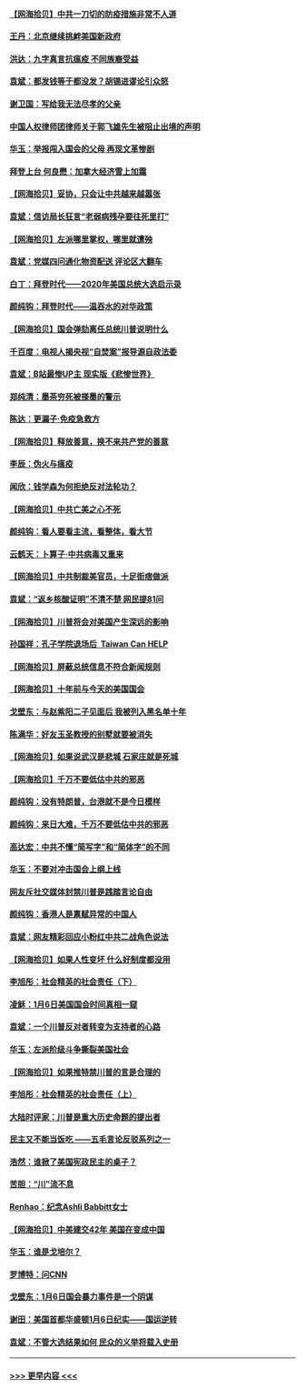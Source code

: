 #### [【网海拾贝】中共一刀切的防疫措施非常不人道](../pages/nsc993/n12724879.md?t=02020001) 
#### [王丹：北京继续挑衅美国新政府](../pages/nsc993/n12722456.md?t=02020001) 
#### [洪达：九字真言抗瘟疫 不同族裔受益](../pages/nsc993/n12722448.md?t=02020001) 
#### [袁斌：都发钱等于都没发？胡锡进谬论引众怒](../pages/nsc993/n12722393.md?t=02020001) 
#### [谢卫国：写给我无法尽孝的父亲](../pages/nsc993/n12720325.md?t=02020001) 
#### [中国人权律师团律师关于郭飞雄先生被阻止出境的声明](../pages/nsc993/n12720203.md?t=02020001) 
#### [华玉：举报闯入国会的父母 再现文革惨剧](../pages/nsc993/n12719070.md?t=02020001) 
#### [拜登上台 何良懋：加拿大经济雪上加霜](../pages/nsc993/n12718943.md?t=02020001) 
#### [【网海拾贝】妥协，只会让中共越来越嚣张](../pages/nsc993/n12717392.md?t=02020001) 
#### [袁斌：信访局长狂言“老弱病残孕要往死里打”](../pages/nsc993/n12717343.md?t=02020001) 
#### [【网海拾贝】左派哪里掌权，哪里就遭殃](../pages/nsc993/n12715009.md?t=02020001) 
#### [袁斌：党媒四问通化物资配送 评论区大翻车](../pages/nsc993/n12714950.md?t=02020001) 
#### [白丁：拜登时代——2020年美国总统大选启示录](../pages/nsc993/n12714920.md?t=02020001) 
#### [颜纯钩：拜登时代——温吞水的对华政策](../pages/nsc993/n12713245.md?t=02020001) 
#### [【网海拾贝】国会弹劾离任总统川普说明什么](../pages/nsc993/n12712816.md?t=02020001) 
#### [千百度：电视人揭央视“自焚案”报导源自政法委](../pages/nsc993/n12709760.md?t=02020001) 
#### [袁斌：B站最惨UP主 现实版《悲惨世界》](../pages/nsc993/n12709686.md?t=02020001) 
#### [郑纯清：墨茶穷死被搽墨的警示](../pages/nsc993/n12709262.md?t=02020001) 
#### [陈达：更漏子·免疫急救方](../pages/nsc993/n12709244.md?t=02020001) 
#### [【网海拾贝】释放善意，换不来共产党的善意](../pages/nsc993/n12708361.md?t=02020001) 
#### [李辰：伪火与瘟疫](../pages/nsc993/n12707981.md?t=02020001) 
#### [闻欣：钱学森为何拒绝反对法轮功？](../pages/nsc993/n12707407.md?t=02020001) 
#### [【网海拾贝】中共亡美之心不死](../pages/nsc993/n12707621.md?t=02020001) 
#### [颜纯钩：看人要看主流，看整体，看大节](../pages/nsc993/n12707536.md?t=02020001) 
#### [云鹤天：卜算子‧中共病毒又重来](../pages/nsc993/n12707408.md?t=02020001) 
#### [【网海拾贝】中共制裁美官员，十足街痞做派](../pages/nsc993/n12705115.md?t=02020001) 
#### [袁斌：“返乡核酸证明”不清不楚 网民提81问](../pages/nsc993/n12704982.md?t=02020001) 
#### [【网海拾贝】川普将会对美国产生深远的影响](../pages/nsc993/n12703045.md?t=02020001) 
#### [孙国祥：孔子学院退场后  Taiwan Can HELP](../pages/nsc993/n12702430.md?t=02020001) 
#### [【网海拾贝】屏蔽总统信息不符合新闻规则](../pages/nsc993/n12699998.md?t=02020001) 
#### [【网海拾贝】十年前与今天的美国国会](../pages/nsc993/n12696993.md?t=02020001) 
#### [戈壁东：与赵紫阳二子见面后 我被列入黑名单十年](../pages/nsc993/n12696215.md?t=02020001) 
#### [陈满华：好友玉圣教授的别墅就要被消失](../pages/nsc993/n12695411.md?t=02020001) 
#### [【网海拾贝】如果说武汉是悲城 石家庄就是死城](../pages/nsc993/n12694589.md?t=02020001) 
#### [【网海拾贝】千万不要低估中共的邪恶](../pages/nsc993/n12692771.md?t=02020001) 
#### [颜纯钩：没有特朗普，台港就不是今日模样](../pages/nsc993/n12692678.md?t=02020001) 
#### [颜纯钩：来日大难，千万不要低估中共的邪恶](../pages/nsc993/n12692080.md?t=02020001) 
#### [高达宏：中共不懂“简写字”和“简体字”的不同](../pages/nsc993/n12692068.md?t=02020001) 
#### [华玉：不要对冲击国会上纲上线](../pages/nsc993/n12689948.md?t=02020001) 
#### [网友斥社交媒体封禁川普是践踏言论自由](../pages/nsc993/n12687482.md?t=02020001) 
#### [颜纯钩：香港人是禀赋异常的中国人](../pages/nsc993/n12685142.md?t=02020001) 
#### [袁斌：网友精彩回应小粉红中共二战角色说法](../pages/nsc993/n12684994.md?t=02020001) 
#### [【网海拾贝】如果人性变坏 什么好制度都没用](../pages/nsc993/n12683000.md?t=02020001) 
#### [李旭彤：社会精英的社会责任（下）](../pages/nsc993/n12680604.md?t=02020001) 
#### [凌稣：1月6日美国国会时间真相一窥](../pages/nsc993/n12682780.md?t=02020001) 
#### [袁斌：一个川普反对者转变为支持者的心路](../pages/nsc993/n12682700.md?t=02020001) 
#### [华玉：左派阶级斗争撕裂美国社会](../pages/nsc993/n12681226.md?t=02020001) 
#### [【网海拾贝】如果推特禁川普的言是合理的](../pages/nsc993/n12681232.md?t=02020001) 
#### [李旭彤：社会精英的社会责任（上）](../pages/nsc993/n12680501.md?t=02020001) 
#### [大陆时评家：川普是重大历史命题的提出者](../pages/nsc993/n12679904.md?t=02020001) 
#### [民主又不能当饭吃 ——五毛言论反驳系列之一](../pages/nsc993/n12679877.md?t=02020001) 
#### [浩然：谁掀了美国宪政民主的桌子？](../pages/nsc993/n12679850.md?t=02020001) 
#### [苦胆：“川”流不息](../pages/nsc993/n12678388.md?t=02020001) 
#### [Renhao：纪念Ashli Babbitt女士](../pages/nsc993/n12678359.md?t=02020001) 
#### [【网海拾贝】中美建交42年 美国在变成中国](../pages/nsc993/n12678324.md?t=02020001) 
#### [华玉：谁是戈培尔？](../pages/nsc993/n12677515.md?t=02020001) 
#### [罗博特：问CNN](../pages/nsc993/n12677172.md?t=02020001) 
#### [戈壁东：1月6日国会暴力事件是一个阴谋](../pages/nsc993/n12674639.md?t=02020001) 
#### [谢田：美国首都华盛顿1月6日纪实——国运逆转](../pages/nsc993/n12673190.md?t=02020001) 
#### [袁斌：不管大选结果如何 民众的义举将载入史册](../pages/nsc993/n12672787.md?t=02020001) 

----
#### [ >>> 更早内容 <<< ](../indexes/nsc993-earlier.md)
